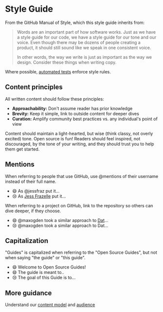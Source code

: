 # Style Guide

From the GitHub Manual of Style, which this style guide inherits from:

> Words are an important part of how software works. Just as we have a style guide for our code, we have a style guide for our tone and our voice. Even though there may be dozens of people creating a product, it should still sound like we speak in one consistent voice.
>
> In other words, the way we write is just as important as the way we design. Consider these things when writing copy.

Where possible, [automated tests](../test/prose) enforce style rules.

## Content principles
All written content should follow these principles:

* **Approachability:** Don't assume reader has prior knowledge
* **Brevity:** Keep it simple, link to outside content for deeper dives
* **Curation:** Amplify community best practices vs. any individual's point of view

Content should maintain a light-hearted, but wise (think classy, not overly excited) tone. Open source is fun! Readers should feel inspired, not discouraged, by the tone of your writing, and they should trust you to help them get started.

## Mentions

When referring to people that use GitHub, use @mentions of their username instead of their full name.

- :smile: As @jessfraz put it...
- :cry: As [Jess Frazelle](https://github.com/jessfraz) put it...

When referring to a project on GitHub, link to the repository so others can dive deeper, if they choose.

- :smile: @maxogden took a similar approach to [Dat](https://github.com/datproject/dat)...
- :cry: @maxogden took a similar approach to Dat...

## Capitalization

"Guides" is capitalized when referring to the "Open Source Guides", but not when saying "the guide" or "this guide".

- :smile: Welcome to Open Source Guides!
- :smile: The guide is meant to..
- :cry: The goal of this Guide is to...

## More guidance

Understand our [content model](content-model.md) and [audience](personas.md)